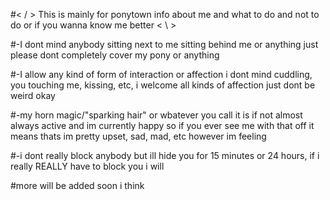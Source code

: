 #< / > This is mainly for ponytown info about me and what to do and not to do or if you wanna know me better < \ >

#-I dont mind anybody sitting next to me sitting behind me or anything just please dont completely cover my pony or anything

#-I allow any kind of form of interaction or affection i dont mind cuddling, you touching me, kissing, etc, i welcome all kinds of affection just dont be weird okay

#-my horn magic/"sparking hair" or wbatever you call it is if not almost always active and im currently happy so if you ever see me with that off it means thats im pretty upset, sad, mad, etc however im feeling

#-i dont really block anybody but ill hide you for 15 minutes or 24 hours, if i really REALLY have to block you i will

#more will be added soon i think

<!--
**Ivorytistic/Ivorytistic** is a ✨ _special_ ✨ repository because its `README.md` (this file) appears on your GitHub profile.

Here are some ideas to get you started:

- 🔭 I’m currently working on ...
- 🌱 I’m currently learning ...
- 👯 I’m looking to collaborate on ...
- 🤔 I’m looking for help with ...
- 💬 Ask me about ...
- 📫 How to reach me: ...
- 😄 Pronouns: ...
- ⚡ Fun fact: ...
-->
